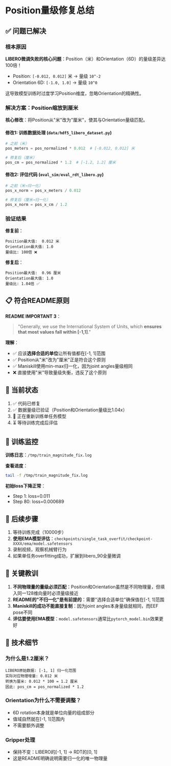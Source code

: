 # Position量级修复总结

## ✅ 问题已解决

### 根本原因
**LIBERO微调失败的核心问题**：Position（米）和Orientation（6D）的量级差异达100倍！
- Position: `[-0.012, 0.012]` 米 → 量级 `10^-2`
- Orientation 6D: `[-1.0, 1.0]` → 量级 `10^0`

这导致模型训练时过度学习Position维度，忽略Orientation的精确性。

### 解决方案：Position缩放到厘米

**核心修改**：将Position从"米"改为"厘米"，使其与Orientation量级匹配。

#### 修改1: 训练数据处理 (`data/hdf5_libero_dataset.py`)
```python
# 之前（米）
pos_meters = pos_normalized * 0.012  # [-0.012, 0.012] 米

# 修复后（厘米）
pos_cm = pos_normalized * 1.2  # [-1.2, 1.2] 厘米
```

#### 修改2: 评估代码 (`eval_sim/eval_rdt_libero.py`)
```python
# 之前（米→归一化）
pos_x_norm = pos_x_meters / 0.012

# 修复后（厘米→归一化）
pos_x_norm = pos_x_cm / 1.2
```

### 验证结果

**修复前**：
```
Position最大值:  0.012 米
Orientation最大值: 1.0
量级比: 100倍 ❌
```

**修复后**：
```
Position最大值:  0.96 厘米
Orientation最大值: 1.0
量级比: 1.04倍 ✅
```

## 📋 符合README原则

**README IMPORTANT 3**：
> "Generally, we use the International System of Units, which **ensures that most values fall within [-1,1]**."

**理解**：
- ✅ 应该**选择合适的单位**让所有值都在[-1, 1]范围
- ✅ Position从"米"改为"厘米"正是符合这个原则
- ✅ Maniskill使用min-max归一化，因为joint angles量级相同
- ❌ 直接使用"米"导致量级失衡，违反了这个原则

## 🚀 当前状态

1. ✅ 代码已修复
2. ✅ 数据量级已验证（Position和Orientation量级比1.04x）
3. 🔄 正在重新训练单任务模型
4. ⏳ 等待训练完成后评估

## 📝 训练监控

**训练日志**：`/tmp/train_magnitude_fix.log`

**查看进度**：
```bash
tail -f /tmp/train_magnitude_fix.log
```

**初始loss下降正常**：
- Step 1: loss=0.011
- Step 80: loss=0.000689

## 🎯 后续步骤

1. 等待训练完成（10000步）
2. **使用EMA模型评估**：`checkpoints/single_task_overfit/checkpoint-XXXX/ema/model.safetensors`
3. 录制视频，观察机械臂行为
4. 如果单任务overfitting成功，扩展到libero_90全量微调

## 📌 关键教训

1. **不同物理量的量级必须匹配**：Position和Orientation虽然是不同物理量，但填入同一128维向量时必须量级接近
2. **README的"不归一化"是有前提的**：需要"选择合适单位"确保值在[-1, 1]范围
3. **Maniskill的成功不能直接复制**：因为joint angles本身量级就相同，而EEF pose不同
4. **评估要使用EMA模型**：`model.safetensors`通常比`pytorch_model.bin`效果更好

## 🔬 技术细节

### 为什么是1.2厘米？
```
LIBERO原始数据: [-1, 1] 归一化范围
实际对应物理增量: 0.012 米
转换为厘米: 0.012 * 100 = 1.2 厘米
因此: pos_cm = pos_normalized * 1.2
```

### Orientation为什么不需要调整？
- 6D rotation本身就是单位向量的组成部分
- 值域自然就在[-1, 1]范围内
- 不需要额外调整

### Gripper处理
- 保持不变：LIBERO的[-1, 1] → RDT的[0, 1]
- 这是README明确说明需要归一化的唯一物理量





